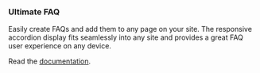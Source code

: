 ### <a name="ultimate-faq"></a>Ultimate FAQ

Easily create FAQs and add them to any page on your site. The responsive accordion display fits seamlessly into any site and provides a great FAQ user experience on any device.

Read the [documentation](https://doc.etoilewebdesign.com/plugins/ultimate-faq).
